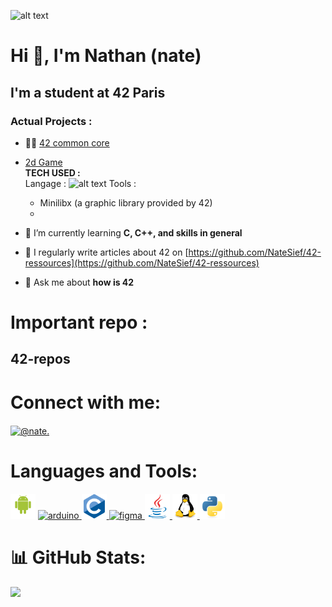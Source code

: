 ![alt text](https://github.com/NateSief/stock/blob/main/luffyg5.png?raw=true)

# Hi 👋, I'm Nathan (nate)

## I'm a student at 42 Paris

### Actual Projects :
- 👨‍💻 [42 common core](https://github.com/NateSief/42-paris.git)

- [2d Game](https://github.com/NateSief/so_long.git) </br> 
   **TECH USED :**  
   Langage : ![alt text](https://github.com/NateSief/stock/blob/main/c-line.svg?raw=true)
   Tools : 
   - Minilibx (a graphic library provided by 42) </br>
   - 

- 🌱 I’m currently learning **C, C++, and skills in general**

<!--- 👨‍💻 All of my projects are available at [https://natesief.github.io/portfolio](https://natesief.github.io/portfolio) -->

- 📝 I regularly write articles about 42 on [https://github.com/NateSief/42-ressources](https://github.com/NateSief/42-ressources)

- 💬 Ask me about **how is 42**

# Important repo : 
## 42-repos

# Connect with me:
<p align="left">
<a href="https://medium.com/@nate." target="blank"><img align="center" src="https://raw.githubusercontent.com/rahuldkjain/github-profile-readme-generator/master/src/images/icons/Social/medium.svg" alt="@nate." height="60" width="80" /></a>
</p>

# Languages and Tools:
<p align="left"> <a href="https://developer.android.com" target="_blank" rel="noreferrer"> <img src="https://raw.githubusercontent.com/devicons/devicon/master/icons/android/android-original-wordmark.svg" alt="android" width="40" height="40"/></a>  <a href="https://www.arduino.cc/" target="_blank" rel="noreferrer"> <img src="https://cdn.worldvectorlogo.com/logos/arduino-1.svg" alt="arduino" width="40" height="40"/> </a> 
<a href="https://www.cprogramming.com/" target="_blank" rel="noreferrer"> <img src="https://raw.githubusercontent.com/devicons/devicon/master/icons/c/c-original.svg" alt="c" width="40" height="40"/> </a>
<a href="https://www.figma.com/" target="_blank" rel="noreferrer"> <img src="https://www.vectorlogo.zone/logos/figma/figma-icon.svg" alt="figma" width="40" height="40"/> </a>  
<a href="https://www.java.com" target="_blank" rel="noreferrer"> <img src="https://raw.githubusercontent.com/devicons/devicon/master/icons/java/java-original.svg" alt="java" width="40" height="40"/> </a>
<a href="https://www.linux.org/" target="_blank" rel="noreferrer"> <img src="https://raw.githubusercontent.com/devicons/devicon/master/icons/linux/linux-original.svg" alt="linux" width="40" height="40"/> </a>
<a href="https://www.python.org" target="_blank" rel="noreferrer"> <img src="https://raw.githubusercontent.com/devicons/devicon/master/icons/python/python-original.svg" alt="python" width="40" height="40"/> </a>
</p>

# 📊 GitHub Stats:
![](https://github-readme-streak-stats.herokuapp.com/?user=nate.sief&theme=dark&hide_border=false)<br/>
